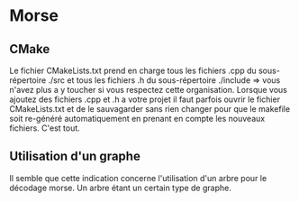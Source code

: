 # Morse

## CMake
Le fichier CMakeLists.txt prend en charge tous les fichiers .cpp du sous-répertoire ./src
et tous les fichiers .h du sous-répertoire ./include
=> vous n'avez plus a y toucher si vous respectez cette organisation.
Lorsque vous ajoutez des fichiers .cpp et .h a votre projet il faut parfois ouvrir le fichier CMakeLists.txt et de le sauvagarder sans rien changer pour que le makefile soit re-généré automatiquement en prenant en compte les nouveaux fichiers. C'est tout.


## Utilisation d'un graphe
Il semble que cette indication concerne l'utilisation d'un arbre pour le décodage morse.
Un arbre étant un certain type de graphe.


